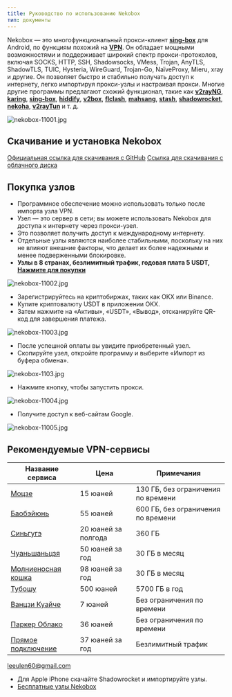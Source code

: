 ```yaml
---
title: Руководство по использованию Nekobox
тип: документы
---
```



Nekobox — это многофункциональный прокси-клиент **[sing-box](https://sing-box.info)** для Android, по функциям похожий на **[VPN](https://getfreevpn.info)**. Он обладает мощными возможностями и поддерживает широкий спектр прокси-протоколов, включая SOCKS, HTTP, SSH, Shadowsocks, VMess, Trojan, AnyTLS, ShadowTLS, TUIC, Hysteria, WireGuard, Trojan-Go, NaïveProxy, Mieru, xray и другие. Он позволяет быстро и стабильно получать доступ к интернету, легко импортируя прокси-узлы и настраивая прокси. Многие другие программы предлагают схожий функционал, такие как **[v2rayNG](https://getfreevpn.info/zh/docs/vpn%E6%95%99%E7%A8%8B/%E4%B8%8B%E8%BD%BD%E5%92%8C%E4%BD%BF%E7%94%A8v2rayNG-VPN/)**, **[karing](https://karing.biz)**, **[sing-box](https://sing-box.info)**, **[hiddify](https://hiddify.me)**, **[v2box](https://v2box.pro)**, **[flclash](https://flclash.xyz)**, **[mahsang](https://mahsang.pro)**, **[stash](https://apps.apple.com/us/app/stash-rule-based-proxy/id1596063349)**, **[shadowrocket](https://shadowrocket.ink)**, **[nekoha](https://play.google.com/store/apps/details?id=moe.matsuri.lite)**, **[v2rayTun](https://play.google.com/store/apps/details?id=com.v2raytun.android&hl=zh)** и т. д.

![nekobox-11001.jpg](https://nekobox.info/img/nekobox-11001.jpg)

## Скачивание и установка Nekobox

[Официальная ссылка для скачивания с GitHub](https://github.com/MatsuriDayo/NekoBoxForAndroid/releases/download/1.3.9/NekoBox-1.3.9-armeabi-v7a.apk)
[Ссылка для скачивания с облачного диска](https://pan1.mene.lol/s/8kETK)

## Покупка узлов

  * Программное обеспечение можно использовать только после импорта узла VPN.
  * Узел — это сервер в сети; вы можете использовать Nekobox для доступа к интернету через прокси-узел.
  * Это позволяет получить доступ к международному интернету.
  * Отдельные узлы являются наиболее стабильными, поскольку на них не влияют внешние факторы, что делает их более надежными и менее подверженными блокировке.
  * **Узлы в 8 странах, безлимитный трафик, годовая плата 5 USDT, [Нажмите для покупки](https://bnb.lat/buy/3)**

![nekobox-11002.jpg](https://nekobox.info/img/nekobox-11002.jpg)

  * Зарегистрируйтесь на криптобиржах, таких как OKX или Binance.
  * Купите криптовалюту USDT в приложении OKX.
  * Затем нажмите на «Активы», «USDT», «Вывод», отсканируйте QR-код для завершения платежа.

![nekobox-11003.jpg](https://nekobox.info/img/nekobox-11003.jpg)

  * После успешной оплаты вы увидите приобретенный узел.
  * Скопируйте узел, откройте программу и выберите «Импорт из буфера обмена».

![nekobox-1103.jpg](https://nekobox.info/img/nekobox-1103.jpg)

  * Нажмите кнопку, чтобы запустить прокси.

![nekobox-11004.jpg](https://nekobox.info/img/nekobox-11004.jpg)



  * Получите доступ к веб-сайтам Google.

![nekobox-11005.jpg](https://nekobox.info/img/nekobox-11005.jpg)

## Рекомендуемые VPN-сервисы

| Название сервиса | Цена | Примечания |
|---|---|---|
| [Моцзе](https://www.mojie.me/#/register?code=BpCuERz0) | 15 юаней | 130 ГБ, без ограничения по времени |
| [Баобэйюнь](https://web1.bby011.com/#/register?code=8xTTMr2f) | 55 юаней | 600 ГБ, без ограничения по времени |
| [Синьгугэ](https://xingoogle0.cc/auth/register?code=in46IT) | 20 юаней за полгода | 360 ГБ |
| [Чуаньшаньцзя](https://af001.affcsj.com/#/register?code=kfW7nuyP) | 50 юаней за год | 30 ГБ в месяц |
| [Молниеносная кошка](https://webinv02.sc-aff.cc/auth/register?code=ZqlwT1UL) | 98 юаней за год | 30 ГБ в месяц |
| [Тубошу](https://tuboshu.io/auth/register?code=6ulsZW) | 500 юаней | 5700 ГБ в год |
| [Ванцзи Куайче](https://wjkc66.vip?c=REZUOC) | 7 юаней | Без ограничения по времени |
| [Паркер Облако](https://jump.923ka.com/#login?code=Ax6eLJs9) | 36 юаней | Без ограничения по времени |
| [Прямое подключение](https://bnb.lat/buy/3) | 37 юаней за год | Безлимитный трафик |

leeulen60@gmail.com


  * Для Apple iPhone скачайте Shadowrocket и импортируйте узлы.
  * [Бесплатные узлы Nekobox](https://nekobox.info/zh/docs/nekobox%E6%95%99%E7%A8%8B/nekobox%E5%85%8D%E8%B4%B9%E8%8A%82%E7%82%B9%E5%88%86%E4%BA%AB/)